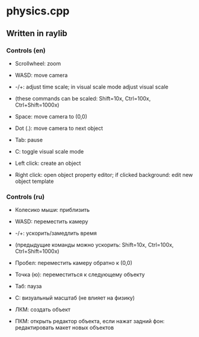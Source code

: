 # physics.cpp
## Written in raylib

### Controls (en)
- Scrollwheel: zoom
- WASD: move camera
- -/+: adjust time scale; in visual scale mode adjust visual scale
- (these commands can be scaled: Shift=10x, Ctrl=100x, Ctrl+Shift=1000x)

- Space: move camera to (0,0)
- Dot (.): move camera to next object
- Tab: pause

- C: toggle visual scale mode

- Left click: create an object
- Right click: open object property editor; if clicked background: edit new object template
### Controls (ru)
- Колесико мыши: приблизить  
- WASD: переместить камеру
- -/+: ускорить/замедлить время
- (предыдущие команды можно ускорить: Shift=10x, Ctrl=100x, Ctrl+Shift=1000x)

- Пробел: переместить камеру обратно к (0,0)
- Точка (ю): переместиться к следующему объекту
- Таб: пауза

- C: визуальный масштаб (не влияет на физику)

- ЛКМ: создать объект
- ПКМ: открыть редактор объекта, если нажат задний фон: редактировать макет новых объектов
